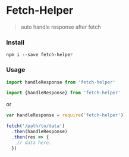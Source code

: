 # Fetch-Helper
> auto handle response after fetch

### Install

```shell
npm i --save fetch-helper
```

### Usage

```js
import handleResponse from 'fetch-helper'

import {handleResponse} from 'fetch-helper'
```

or

```js
var handleResponse = require('fetch-helper')
```

```js
fetch('/path/to/data')
  .then(handleResponse)
  .then(res => {
    // data here.
  })
```
